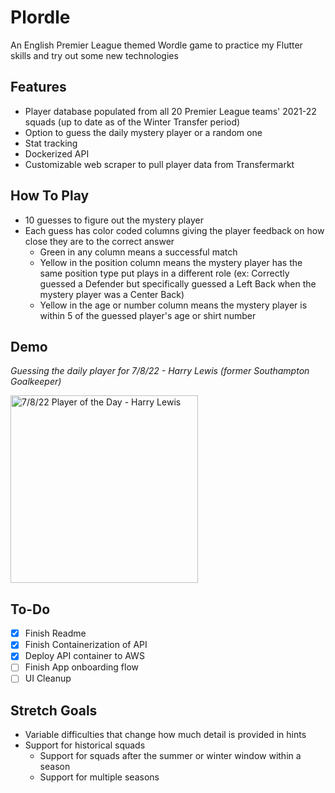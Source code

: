 # Plordle

An English Premier League themed Wordle game to practice my Flutter skills and try out some new technologies

## Features
- Player database populated from all 20 Premier League teams' 2021-22 squads (up to date as of the Winter Transfer period)
- Option to guess the daily mystery player or a random one
- Stat tracking
- Dockerized API
- Customizable web scraper to pull player data from Transfermarkt


## How To Play
- 10 guesses to figure out the mystery player
- Each guess has color coded columns giving the player feedback on how close they are to the correct answer
    - Green in any column means a successful match
    - Yellow in the position column means the mystery player has the same position type put plays in a different role (ex: Correctly guessed a Defender but specifically guessed a Left Back when the mystery player was a Center Back)
    - Yellow in the age or number column means the mystery player is within 5 of the guessed player's age or shirt number

## Demo
*Guessing the daily player for 7/8/22 - Harry Lewis (former Southampton Goalkeeper)*
  

<img alt="7/8/22 Player of the Day -  Harry Lewis" src = "./readme-gifs/plordleDemoGif.gif" width = 300>
  



## To-Do
- [x] Finish Readme
- [x] Finish Containerization of API
- [x] Deploy API container to AWS
- [ ] Finish App onboarding flow
- [ ] UI Cleanup

## Stretch Goals
- Variable difficulties that change how much detail is provided in hints
- Support for historical squads 
    - Support for squads after the summer or winter window within a season
    - Support for multiple seasons
